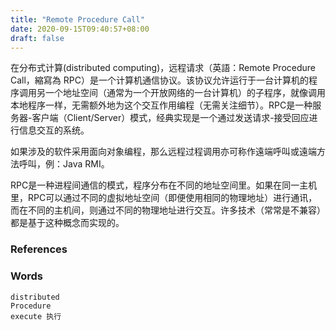 ```yaml
---
title: "Remote Procedure Call"
date: 2020-09-15T09:40:57+08:00
draft: false
---
```


在分布式计算(distributed computing)，远程请求（英語：Remote Procedure Call，縮寫為 RPC）是一个计算机通信协议。该协议允许运行于一台计算机的程序调用另一个地址空间（通常为一个开放网络的一台计算机）的子程序，就像调用本地程序一样，无需额外地为这个交互作用编程（无需关注细节）。RPC是一种服务器-客户端（Client/Server）模式，经典实现是一个通过发送请求-接受回应进行信息交互的系统。

如果涉及的软件采用面向对象编程，那么远程过程调用亦可称作遠端呼叫或遠端方法呼叫，例：Java RMI。

RPC是一种进程间通信的模式，程序分布在不同的地址空间里。如果在同一主机里，RPC可以通过不同的虚拟地址空间（即便使用相同的物理地址）进行通讯，而在不同的主机间，则通过不同的物理地址进行交互。许多技术（常常是不兼容）都是基于这种概念而实现的。


### References

### Words

```
distributed 
Procedure
execute 执行
```